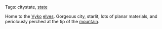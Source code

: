 Tags: citystate, [state](States)

Home to the [Vyko](Vyko) [elves](Elves). Gorgeous city, starlit, lots of planar materials, and periolously perched at the tip of the [mountain](Mountains).